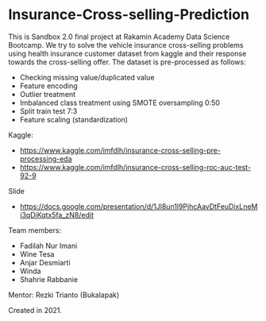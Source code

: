 # Insurance-Cross-selling-Prediction

This is Sandbox 2.0 final project at Rakamin Academy Data Science Bootcamp.
We try to solve the vehicle insurance cross-selling problems using health insurance customer dataset from kaggle and their response towards the cross-selling offer.
The dataset is pre-processed as follows:
- Checking missing value/duplicated value
- Feature encoding
- Outlier treatment
- Imbalanced class treatment using SMOTE oversampling 0:50
- Split train test 7:3
- Feature scaling (standardization)

Kaggle:
- https://www.kaggle.com/imfdlh/insurance-cross-selling-pre-processing-eda
- https://www.kaggle.com/imfdlh/insurance-cross-selling-roc-auc-test-92-9

Slide
- https://docs.google.com/presentation/d/1Jl8un1l9PjhcAavDtFeuDixLneMi3qDiKqtx5fa_zN8/edit

Team members:
- Fadilah Nur Imani
- Wine Tesa
- Anjar Desmiarti
- Winda
- Shahrie Rabbanie

Mentor:
Rezki Trianto (Bukalapak)

Created in 2021.
